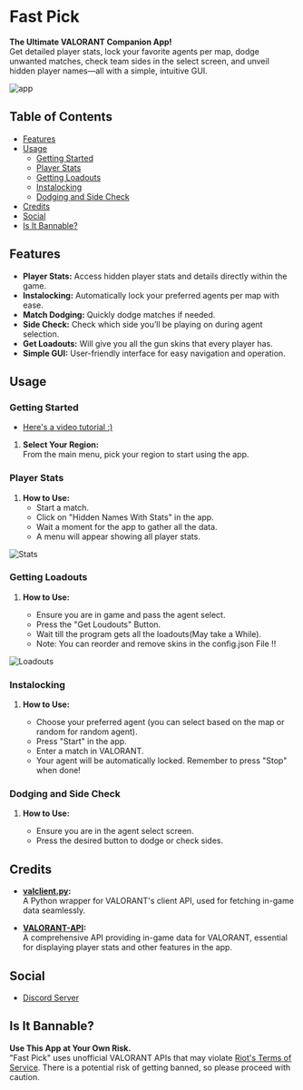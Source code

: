 # Fast Pick

**The Ultimate VALORANT Companion App!**  
Get detailed player stats, lock your favorite agents per map, dodge unwanted matches, check team sides in the select screen, and unveil hidden player names—all with a simple, intuitive GUI.

![app](https://cdn.imgchest.com/files/d7ogczx3dxy.png)

## Table of Contents

- [Features](#features)
- [Usage](#usage)
  - [Getting Started](#getting-started)
  - [Player Stats](#player-stats)
  - [Getting Loadouts](#getting-loadouts)
  - [Instalocking](#instalocking)
  - [Dodging and Side Check](#dodging-and-side-check)
- [Credits](#credits)
- [Social](#social)
- [Is It Bannable?](#is-it-bannable)

## Features

- **Player Stats:** Access hidden player stats and details directly within the game.
- **Instalocking:** Automatically lock your preferred agents per map with ease.
- **Match Dodging:** Quickly dodge matches if needed.
- **Side Check:** Check which side you’ll be playing on during agent selection.
- **Get Loadouts:** Will give you all the gun skins that every player has.
- **Simple GUI:** User-friendly interface for easy navigation and operation.

## Usage

### Getting Started

- [Here's a video tutorial :)](https://fast-pick.online/tut.mp4)

1. **Select Your Region:**  
   From the main menu, pick your region to start using the app.

### Player Stats

1. **How to Use:**
   - Start a match.
   - Click on "Hidden Names With Stats" in the app.
   - Wait a moment for the app to gather all the data.
   - A menu will appear showing all player stats.

![Stats](https://i.imgur.com/wPE9Eny.png)

### Getting Loadouts

1. **How to Use:**

   - Ensure you are in game and pass the agent select.
   - Press the "Get Loudouts" Button.
   - Wait till the program gets all the loadouts(May take a While).
   - Note: You can reorder and remove skins in the config.json File !!

![Loadouts](https://cdn.imgchest.com/files/l7lxcv96x97.png)

### Instalocking

1. **How to Use:**

   - Choose your preferred agent (you can select based on the map or random for random agent).
   - Press "Start" in the app.
   - Enter a match in VALORANT.
   - Your agent will be automatically locked. Remember to press "Stop" when done!

### Dodging and Side Check

1. **How to Use:**

   - Ensure you are in the agent select screen.
   - Press the desired button to dodge or check sides.

## Credits

- **[valclient.py](https://github.com/colinhartigan/valclient.py):**  
  A Python wrapper for VALORANT's client API, used for fetching in-game data seamlessly.

- **[VALORANT-API](https://valorant-api.com/):**  
  A comprehensive API providing in-game data for VALORANT, essential for displaying player stats and other features in the app.

## Social

- [Discord Server](https://discord.gg/dD2JdMxHaG)

## Is It Bannable?

**Use This App at Your Own Risk.**  
"Fast Pick" uses unofficial VALORANT APIs that may violate [Riot's Terms of Service](https://www.riotgames.com/en/terms-of-service). There is a potential risk of getting banned, so please proceed with caution.
